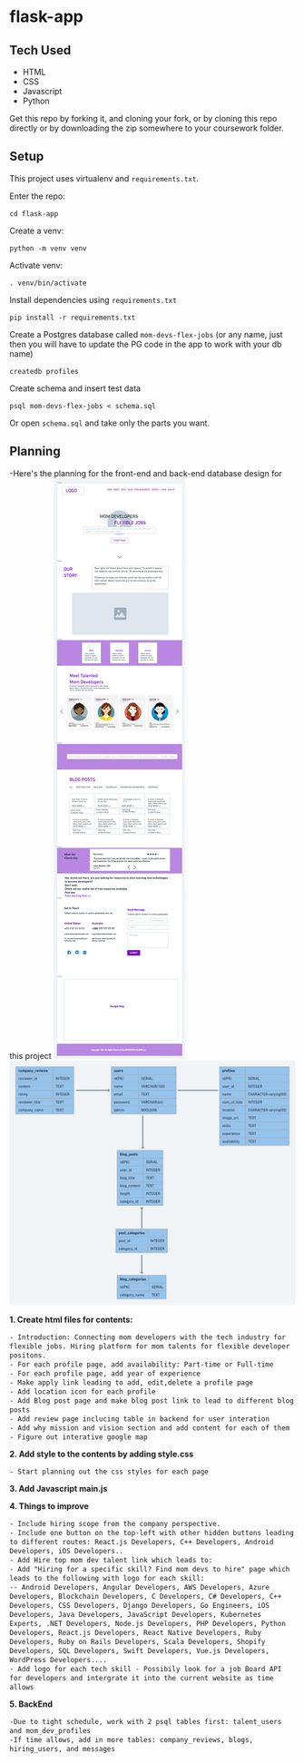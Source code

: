 # flask-app

## Tech Used

-   HTML
-   CSS
-   Javascript
-   Python

Get this repo by forking it, and cloning your fork, or by cloning this repo directly or by downloading the zip somewhere to your coursework folder.

## Setup

This project uses virtualenv and `requirements.txt`.

Enter the repo:

```
cd flask-app
```

Create a venv:

```
python -m venv venv
```

Activate venv:

```
. venv/bin/activate
```

Install dependencies using `requirements.txt`

```
pip install -r requirements.txt
```

Create a Postgres database called `mom-devs-flex-jobs` (or any name, just then you will have to update the PG code in the app to work with your db name)

```
createdb profiles
```

Create schema and insert test data

```
psql mom-devs-flex-jobs < schema.sql
```

Or open `schema.sql` and take only the parts you want.

## Planning

-Here's the planning for the front-end and back-end database design for this project
![Screenshot](www.momdevsflexjobs.com.png)
![Screenshot](ERD_relationship.png)

**1. Create html files for contents:**

    - Introduction: Connecting mom developers with the tech industry for flexible jobs. Hiring platform for mom talents for flexible developer positons.
    - For each profile page, add availability: Part-time or Full-time
    - For each profile page, add year of experience
    - Make apply link leading to add, edit,delete a profile page
    - Add location icon for each profile
    - Add Blog post page and make blog post link to lead to different blog posts
    - Add review page inclucing table in backend for user interation
    - Add why mission and vision section and add content for each of them
    - Figure out interative google map

**2. Add style to the contents by adding style.css**

    - Start planning out the css styles for each page

**3. Add Javascript main.js**

**4. Things to improve**

    - Include hiring scope from the company perspective.
    - Include one button on the top-left with other hidden buttons leading to different routes: React.js Developers, C++ Developers, Android Developers, iOS Developers..
    - Add Hire top mom dev talent link which leads to:
    - Add "Hiring for a specific skill? Find mom devs to hire" page which leads to the following with logo for each skill:
    -- Android Developers, Angular Developers, AWS Developers, Azure Developers, Blockchain Developers, C Developers, C# Developers, C++ Developers, CSS Developers, Django Developers, Go Engineers, iOS Developers, Java Developers, JavaScript Developers, Kubernetes Experts, .NET Developers, Node.js Developers, PHP Developers, Python Developers, React.js Developers, React Native Developers, Ruby Developers, Ruby on Rails Developers, Scala Developers, Shopify Developers, SQL Developers, Swift Developers, Vue.js Developers, WordPress Developers....
    - Add logo for each tech skill - Possibily look for a job Board API for developers and intergrate it into the current website as time allows

**5. BackEnd**

    -Due to tight schedule, work with 2 psql tables first: talent_users and mom_dev_profiles
    -If time allows, add in more tables: company_reviews, blogs, hiring_users, and messages
